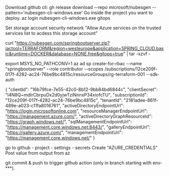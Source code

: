Download github cli:
gh release download --repo microsoft/nubesgen --pattern='nubesgen-cli-windows.exe'
Go inside the project you want to deploy.
az login
nubesgen-cli-windows.exe gitops

Set storage account security network "Allow Azure services on the trusted services list to acdess this storage account"


curl "https://nubesgen.com/springbootserver.zip?iactool=TERRAFORM&region=westeurope&application=SPRING_CLOUD.basic&runtime=DOCKER&database=NONE.free&gitops=true" | tar -xzvf -

export MSYS_NO_PATHCONV=1
az ad sp create-for-rbac --name "springbootserver" --role contributor --scopes /subscriptions/12ce209f-017f-4282-ac24-76be9bc4815c/resourceGroups/rg-terraform-001 --sdk-auth

{
"clientId": "16b79fce-7e55-42c0-8b12-9bb84bd6844c",
"clientSecret": "I4N8Q~mdirCbrpuDx2d0yjwTziNnnxP34xiofcTU",
"subscriptionId": "12ce209f-017f-4282-ac24-76be9bc4815c",
"tenantId": "2181adee-861f-489e-a023-c11fa8016761",
"activeDirectoryEndpointUrl": "https://login.microsoftonline.com",
"resourceManagerEndpointUrl": "https://management.azure.com/",
"activeDirectoryGraphResourceId": "https://graph.windows.net/",
"sqlManagementEndpointUrl": "https://management.core.windows.net:8443/",
"galleryEndpointUrl": "https://gallery.azure.com/",
"managementEndpointUrl": "https://management.core.windows.net/"
}


go to github - project - settings - secrets
Create "AZURE_CREDENTIALS"
Post value from output from az 

git commit & push to trigger github action (only in branch starting with env-***).


